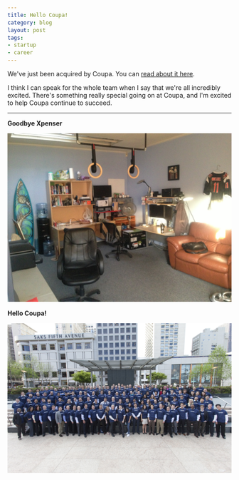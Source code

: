 ```yaml
---
title: Hello Coupa!
category: blog
layout: post
tags: 
- startup
- career
---
```


We've just been acquired by Coupa. You can [read about it here](http://bit.ly/XQq6aK).

I think I can speak for the whole team when I say that we're all incredibly excited. There's something really special going on at Coupa, and I'm excited to help Coupa continue to succeed.

---

**Goodbye Xpenser**

![Goodbye Xpenser!](/images/xpenseroffice.jpg)


**Hello Coupa!**

![Hello Coupa!](/images/Coupa2013.jpg)